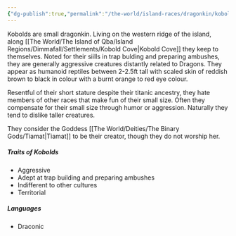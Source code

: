 ```yaml
---
{"dg-publish":true,"permalink":"/the-world/island-races/dragonkin/kobolds/"}
---
```


Kobolds are small dragonkin. Living on the western ridge of the island, along [[The World/The Island of Qba/Island Regions/Dimmafall/Settlements/Kobold Cove\|Kobold Cove]] they keep to themselves. Noted for their siills in trap bulding and preparing ambushes, they are generally aggressive creatures distantly related to Dragons. They appear as humanoid reptiles between 2-2.5ft tall with scaled skin of reddish brown to black in colour with a burnt orange to red eye colour. 

Resentful of their short stature despite their titanic ancestry, they hate members of other races that make fun of their small size. Often they compensate for their small size through humor or aggression. Naturally they tend to dislike taller creatures.

They consider the Goddess [[The World/Deities/The Binary Gods/Tiamat\|Tiamat]] to be their creator, though they do not worship her.


##### Traits of Kobolds
- Aggressive
- Adept at trap building and preparing ambushes
- Indifferent to other cultures
- Territorial

##### Languages
- Draconic